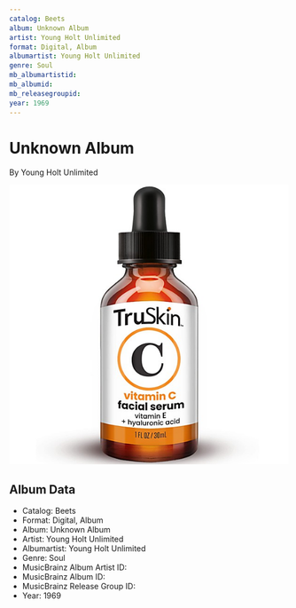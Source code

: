 ```yaml
---
catalog: Beets
album: Unknown Album
artist: Young Holt Unlimited
format: Digital, Album
albumartist: Young Holt Unlimited
genre: Soul
mb_albumartistid: 
mb_albumid: 
mb_releasegroupid: 
year: 1969
---
```


# Unknown Album

By Young Holt Unlimited

![](../../assets/beetscovers/Young_Holt_Unlimited-Unknown_Album.jpg)

## Album Data

- Catalog: Beets
- Format: Digital, Album
- Album: Unknown Album
- Artist: Young Holt Unlimited
- Albumartist: Young Holt Unlimited
- Genre: Soul
- MusicBrainz Album Artist ID: 
- MusicBrainz Album ID: 
- MusicBrainz Release Group ID: 
- Year: 1969

